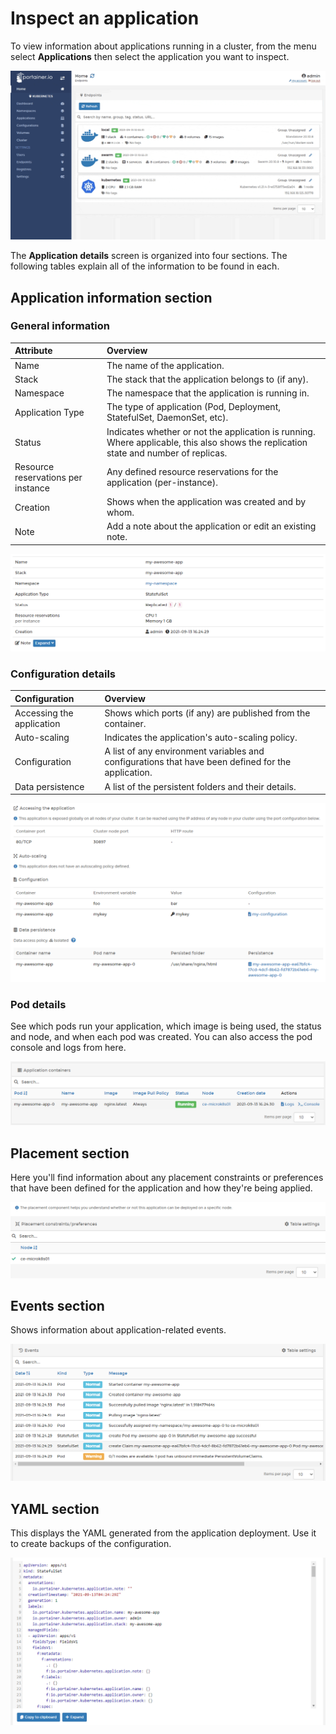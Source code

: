 # Inspect an application

To view information about applications running in a cluster, from the menu select **Applications** then select the application you want to inspect.

![](../../../.gitbook/assets/applications-inspect-1.gif)

The **Application details** screen is organized into four sections. The following tables explain all of the information to be found in each.

## Application information section

### General information

| Attribute | Overview |
| :--- | :--- |
| Name | The name of the application. |
| Stack | The stack that the application belongs to \(if any\). |
| Namespace | The namespace that the application is running in. |
| Application Type | The type of application \(Pod, Deployment, StatefulSet, DaemonSet, etc\). |
| Status | Indicates whether or not the application is running. Where applicable, this also shows the replication state and number of replicas. |
| Resource reservations per instance | Any defined resource reservations for the application \(per-instance\). |
| Creation | Shows when the application was created and by whom. |
| Note | Add a note about the application or edit an existing note. |

![](../../../.gitbook/assets/applications-inspect-2.png)

### Configuration details

| Configuration | Overview |
| :--- | :--- |
| Accessing the application | Shows which ports \(if any\) are published from the container. |
| Auto-scaling | Indicates the application's auto-scaling policy. |
| Configuration | A list of any environment variables and configurations that have been defined for the application. |
| Data persistence | A list of the persistent folders and their details. |

![](../../../.gitbook/assets/applications-inspect-3.png)

### Pod details

See which pods run your application, which image is being used, the status and node, and when each pod was created. You can also access the pod console and logs from here.

![](../../../.gitbook/assets/applications-inspect-4.png)

## Placement section

Here you'll find information about any placement constraints or preferences that have been defined for the application and how they're being applied.

![](../../../.gitbook/assets/applications-inspect-5.png)

## Events section

Shows information about application-related events.

![](../../../.gitbook/assets/applications-inspect-6.png)

## YAML section

This displays the YAML generated from the application deployment. Use it to create backups of the configuration.

![](../../../.gitbook/assets/applications-inspect-7.png)

